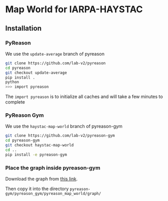# Map World for IARPA-HAYSTAC

## Installation

### PyReason
We use the `update-average` branch of pyreason
```bash
git clone https://github.com/lab-v2/pyreason
cd pyreason
git checkout update-average
pip install .
python
>>> import pyreason
```
The `import pyreason` is to initialize all caches and will take a few minutes to complete

### PyReason Gym
We use the `haystac-map-world` branch of pyreason-gym
```bash
git clone https://github.com/lab-v2/pyreason-gym
cd pyreason-gym
git checkout haystac-map-world
cd ..
pip install -e pyreason-gym
```

### Place the graph inside pyreason-gym
Download the graph from [this link](https://drive.google.com/file/d/1SyMiVpaWePKgoQfyxQ6IhpAyy37e1WtE/view?usp=drive_link).

Then copy it into the directory `pyreason-gym/pyreason_gym/pyreason_map_world/graph/`
